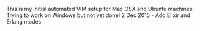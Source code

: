 This is my initial automated VIM setup for Mac OSX and Ubuntu machines. Trying to work on Windows but not yet done!
2 Dec 2015 - Add Elixir and Erlang modes
